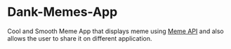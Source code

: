 # Dank-Memes-App
Cool and Smooth Meme App that displays meme using [Meme API](https://github.com/D3vd/Meme_Api) and also allows the user to share it on different application.

